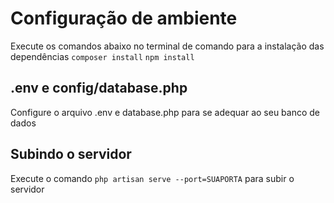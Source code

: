 # Configuração de ambiente
Execute os comandos abaixo no terminal de comando para a instalação das dependências
`composer install`
`npm install`


## .env e config/database.php
Configure o arquivo .env e database.php para se adequar ao seu banco de dados

## Subindo o servidor
Execute o comando `php artisan serve --port=SUAPORTA` para subir o servidor


